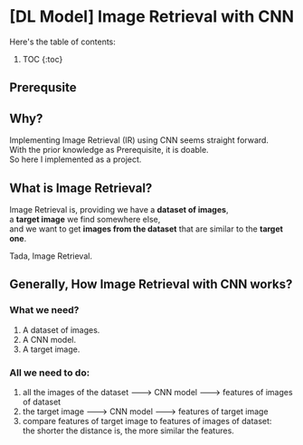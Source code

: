 # [DL Model] Image Retrieval with CNN

Here's the table of contents:

1. TOC
{:toc}

## Prerequsite



## Why?

Implementing Image Retrieval (IR) using CNN seems straight forward. <br/>
With the prior knowledge as Prerequisite, it is doable. <br/>
So here I implemented as a project.

## What is Image Retrieval?

Image Retrieval is, providing we have a **dataset of images**, <br/>
a **target image** we find somewhere else, <br/>
and we want to get **images from the dataset** that are similar to the **target one**.

Tada, Image Retrieval.

## Generally, How Image Retrieval with CNN works?

### What we need?
1. A dataset of images.
2. A CNN model.
3. A target image.

### All we need to do:
1. all the images of the dataset ---> CNN model ---> features of images of dataset
2. the target image              ---> CNN model ---> features of target image
3. compare features of target image to features of images of dataset: <br/>
the shorter the distance is, the more similar the features.
